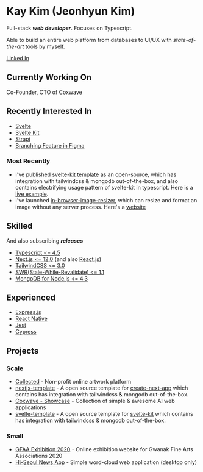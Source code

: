 # Kay Kim (Jeonhyun Kim)

Full-stack **_web developer_**. Focuses on Typescript.

Able to build an entire web platform from databases to UI/UX with _state-of-the-art_ tools by myself.

[Linked In](https://www.linkedin.com/in/jeonghyunkay)

## Currently Working On

Co-Founder, CTO of [Coxwave](https://www.coxwave.com/)

## Recently Interested In

- [Svelte](https://github.com/sveltejs/svelte)
- [Svelte Kit](https://github.com/sveltejs/kit)
- [Strapi](https://github.com/strapi/strapi)
- [Branching Feature in Figma](https://www.figma.com/best-practices/branching-in-figma/)

### Most Recently

- I've published [svelte-kit template](https://github.com/coxwave/svelte-template) as an open-source, which has integration with tailwindcss & mongodb out-of-the-box, and also contains electrifying usage pattern of svelte-kit in typescript. Here is a [live example](https://coxwave-svelte-template.vercel.app/).
- I've launched [in-browser-image-resizer](https://github.com/kayk1m/img.kay.kr), which can resize and format an image without any server process. Here's a [website](https://img.kay.kr)

## Skilled

And also subscribing **_releases_**

- [Typescript <= 4.5](https://github.com/microsoft/TypeScript)
- [Next.js <= 12.0](https://github.com/vercel/next.js) (and also [React.js](https://github.com/facebook/react))
- [TailwindCSS <= 3.0](https://github.com/tailwindlabs/tailwindcss)
- [SWR(Stale-While-Revalidate) <= 1.1](https://github.com/vercel/swr)
- [MongoDB for Node.js <= 4.3](https://github.com/mongodb/node-mongodb-native)

## Experienced

- [Express.js](https://github.com/expressjs/expressjs.com)
- [React Native](https://github.com/facebook/react-native)
- [Jest](https://github.com/facebook/jest)
- [Cypress](https://github.com/cypress-io/cypress)

## Projects

### Scale

- [Collected](https://collected.ondp.app) - Non-profit online artwork platform
- [nextjs-template](https://github.com/coxwave/nextjs-template) - A open source template for [create-next-app](https://nextjs.org/docs/api-reference/create-next-app) which contains has integration with tailwindcss & mongodb out-of-the-box.
- [Coxwave - Showcase](https://showcase.coxwave.com) - Collection of simple & awesome AI web applications
- [svelte-template](https://github.com/coxwave/svelte-template) - A open source template for [svelte-kit](https://github.com/sveltejs/kit) which contains has integration with tailwindcss & mongodb out-of-the-box.

### Small

- [GFAA Exhibition 2020](https://gfaa.ondisplay.co.kr) - Online exhibition website for Gwanak Fine Arts Associations 2020
- [Hi-Seoul News App](https://app.hiseoul.org) - Simple word-cloud web application (desktop only)
